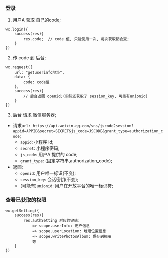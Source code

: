 ### 登录
1. 用户A 获取 自己的code;
```
wx.login({
    success(res){
        res.code;  // code 值, 只能使用一次, 每次获取都会变;
    }
})
```
2. 传 code 到 后台;
```
wx.request({
    url: "getuserinfo地址",
    data: {
        code: code值
    },
    success(res){
        // 后台返回 openid;(实际还获取了 session_key, 可能有unionid)
    }
})
```
3. 后台 请求 微信服务器;
* 请求`url: https://api.weixin.qq.com/sns/jscode2session?appid=APPID&secret=SECRET&js_code=JSCODE&grant_type=authorization_code`;
    * `appid`: 小程序 id;
    * `secret`: 小程序密码;
    * `js_code`: 用户A 提供的 code;
    * `grant_type`: (固定字符串,authorization_code);
* 返回:
    * `openid`: 用户唯一标识(不变);
    * `session_key`: 会话密钥(不变);
    * (可能有)`unionid`: 用户在开放平台的唯一标识符;










### 查看已获取的权限
```
wx.getSetting({
    success(res){
        res.authSetting 对应的键值:
            => scope.userInfo: 用户信息
            => scope.userLocation: 地理位置信息
            => scope.writePhotosAlbum: 保存到相册
            等
    }
})

```